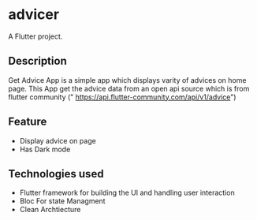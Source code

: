 # advicer

A  Flutter project.

## Description
Get Advice App is a simple app which displays varity of advices on home page. This App get the advice data from an open api source which is from flutter community (" https://api.flutter-community.com/api/v1/advice")
## Feature
  * Display advice on page
  * Has Dark mode
## Technologies used
  * Flutter framework for building the UI and handling user interaction
  * Bloc For state Managment
  * Clean Archtiecture
    
